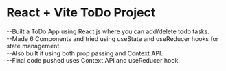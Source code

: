 # React + Vite ToDo Project
--Built a ToDo App using React.js where you can add/delete todo tasks. 
</br>--Made 6 Components and tried using useState and useReducer hooks for state management.
</br>--Also built it using both prop passing and Context API.
</br>--Final code pushed uses Context API and useReducer hook.
